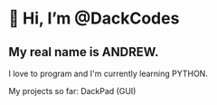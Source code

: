 # 👋 Hi, I’m @DackCodes
## My real name is ANDREW.

I love to program and I'm currently learning PYTHON.

My projects so far:
DackPad (GUI)
